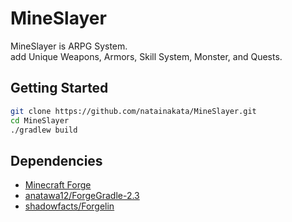 # MineSlayer 

MineSlayer is ARPG System.  
add Unique Weapons, Armors, Skill System, Monster, and Quests.

## Getting Started

```sh
git clone https://github.com/natainakata/MineSlayer.git
cd MineSlayer
./gradlew build
```

## Dependencies

- [Minecraft Forge](https://files.minecraftforge.net/)
- [anatawa12/ForgeGradle-2.3](https://github.com/anatawa12/ForgeGradle-2.3)
- [shadowfacts/Forgelin](https://github.com/shadowfacts/Forgelin)

